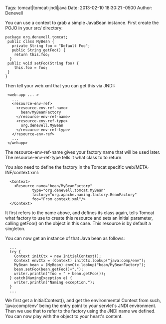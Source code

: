 Tags: tomcat|tomcat-jndi|java
Date: 2013-02-10 18:30:21 -0500 
Author: Denevell

You can use a context to grab a simple JavaBean instance. First create the POJO in your src/ directory:

    package org.denevell.tomcat;
     public class MyBean {
       private String foo = "Default Foo";
       public String getFoo() {
        return this.foo;
      }
     public void setFoo(String foo) {
        this.foo = foo;
     }
    }

Then tell your web.xml that you can get this via JNDI:

     <web-app ... >
       ...
       <resource-env-ref>
         <resource-env-ref-name>
           bean/MyBeanFactory
         </resource-env-ref-name>
         <resource-env-ref-type>
           org.denevell.MyBean
         </resource-env-ref-type>
       </resource-env-ref>
       ...
     </webapp>

The resource-env-ref-name gives your factory name that will be used later. The resource-env-ref-type tells it what class to to return.

You also need to define the factory in the Tomcat specific web/META-INF/context.xml:

      <Context>
        <Resource name="bean/MyBeanFactory"
                type="org.denevell.tomcat.MyBean"
                factory="org.apache.naming.factory.BeanFactory"
                foo="From context.xml"/>
      </Context>

It first refers to the name above, and defines its class again, tells Tomcat what factory to use to create this resource and sets an initial parameter, calling getFoo() on the object in this case. This resource is by default a singleton.

You can now get an instance of that Java bean as follows:

      ...
      try {
        Context initCtx = new InitialContext();
        Context envCtx = (Context) initCtx.lookup("java:comp/env");
        MyBean bean = (MyBean) envCtx.lookup("bean/MyBeanFactory");
        bean.setFoo(bean.getFoo()+".");
        writer.println("foo = " + bean.getFoo());
      } catch(NamingException e) {
        writer.println("Naming exception.");
      }
      ...

We first get a InitialContext(), and get the environmental Context from such, 'java:comp/env' being the entry point to your servlet's JNDI environment. Then we use that to refer to the factory using the JNDI name we defined. You can now play with the object to your heart's content.
